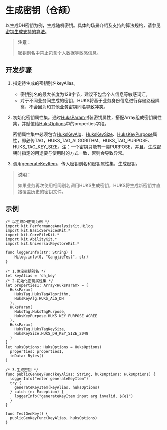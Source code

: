 # 生成密钥（仓颉）

以生成DH密钥为例，生成随机密钥。具体的场景介绍及支持的算法规格，请参见[密钥生成支持的算法](./cj-huks-key-generation-overview.md#支持的算法)。

> **注意：**
>
> 密钥别名中禁止包含个人数据等敏感信息。

## 开发步骤

1. 指定待生成的密钥别名keyAlias。

    - 密钥别名的最大长度为128字节，建议不包含个人信息等敏感词汇。
    - 对于不同业务间生成的密钥，HUKS将基于业务身份信息进行存储路径隔离，不会因为和其他业务密钥同名导致冲突。

2. 初始化密钥属性集。通过[HuksParam](../../../../API_Reference/source_zh_cn/apis/UniversalKeystoreKit/cj-apis-security_huks.md#class-huksparam)封装密钥属性，搭配Array组成密钥属性集，并赋值给[HuksOptions](../../../../API_Reference/source_zh_cn/apis/UniversalKeystoreKit/cj-apis-security_huks.md#class-huksoptions)中的properties字段。

    密钥属性集中必须包含[HuksKeyAlg](../../../../API_Reference/source_zh_cn/apis/UniversalKeystoreKit/cj-apis-security_huks.md#class-hukskeyalg)、[HuksKeySize](../../../../API_Reference/source_zh_cn/apis/UniversalKeystoreKit/cj-apis-security_huks.md#class-hukskeysize)、[HuksKeyPurpose](../../../../API_Reference/source_zh_cn/apis/UniversalKeystoreKit/cj-apis-security_huks.md#class-hukskeypurpose)属性，即必传TAG，HUKS_TAG_ALGORITHM、HUKS_TAG_PURPOSE、HUKS_TAG_KEY_SIZE。注：一个密钥只能有一类PURPOSE，并且，生成密钥时指定的用途要与使用时的方式一致，否则会导致异常。

3. 调用[generateKeyItem](../../../../API_Reference/source_zh_cn/apis/UniversalKeystoreKit/cj-apis-security_huks.md#func-generatekeyitemstring-huksoptions)，传入密钥别名和密钥属性集，生成密钥。

> **说明：**
>
> 如果业务再次使用相同别名调用HUKS生成密钥，HUKS将生成新密钥并直接覆盖历史的密钥文件。

## 示例

<!-- compile -->

```cangjie
/* 以生成DH密钥为例 */
import kit.PerformanceAnalysisKit.Hilog
import kit.BasicServicesKit.*
import kit.CoreFileKit.*
import kit.AbilityKit.*
import kit.UniversalKeystoreKit.*

func loggerInfo(str: String) {
    Hilog.info(0, "CangjieTest", str)
}

/* 1.确定密钥别名 */
let keyAlias = 'dh_key'
/* 2.初始化密钥属性集 */
let properties1: Array<HuksParam> = [
  HuksParam(
    HuksTag.HuksTagAlgorithm,
    HuksKeyAlg.HUKS_ALG_DH
  ),
  HuksParam(
    HuksTag.HuksTagPurpose,
    HuksKeyPurpose.HUKS_KEY_PURPOSE_AGREE
  ),
  HuksParam(
    HuksTag.HuksTagKeySize,
    HuksKeySize.HUKS_DH_KEY_SIZE_2048
  )
]
let huksOptions: HuksOptions = HuksOptions(
  properties: properties1,
  inData: Bytes()
)

/* 3.生成密钥 */
func publicGenKeyFunc(keyAlias: String, huksOptions: HuksOptions) {
  loggerInfo("enter generateKeyItem")
  try {
    generateKeyItem(keyAlias, huksOptions)
  } catch (e: Exception) {
    loggerInfo("generateKeyItem input arg invalid, ${e}")
  }
}

func TestGenKey() {
  publicGenKeyFunc(keyAlias, huksOptions)
}
```
